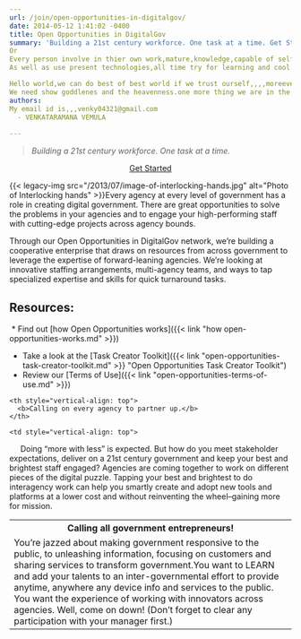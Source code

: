 ```yaml
---
url: /join/open-opportunities-in-digitalgov/
date: 2014-05-12 1:41:02 -0400
title: Open Opportunities in DigitalGov
summary: 'Building a 21st century workforce. One task at a time. Get Started Every agency at level of government has a role in creating digital government. There are great opportunities to solve the problems in your agencies and to engage your high-performing staff with cutting-edge projects across agency bounds.'
Or 
Every person involve in thier own work,mature,knowledge,capable of self handle.
As well as use present technologies,all time try for learning and cool and composition mind,those activities will give digital gov.

Hello world,we can do best of best world if we trust ourself,,,,moreever never depend on anything,sometime dependence situations occur,no problem.i will give u best of best example ,,,search in the internet and learn what u have to do.
We need show goddlenes and the heavenness.one more thing we are in the heaven. Follow my advice,i will understand ur problems and i will clarify in everydirection and i will make u see how u can be in world ,,,
authors:
My email id is,,,venky04321@gmail.com
  - VENKATARAMANA VEMULA
  
---
```


> _Building a 21st century workforce._ _One task at a time._ 

<p style="text-align: center">
  <a class="button" title="OpenOppsinDigitalGov" href="https://openopps.digitalgov.gov/">Get Started</a>
</p>

{{< legacy-img src="/2013/07/image-of-interlocking-hands.jpg" alt="Photo of Interlocking hands" >}}Every agency at every level of government has a role in creating digital government. There are great opportunities to solve the problems in your agencies and to engage your high-performing staff with cutting-edge projects across agency bounds.

<p style="text-align: left">
  Through our Open Opportunities in DigitalGov network, we&#8217;re building a cooperative enterprise that draws on resources from across government to leverage the expertise of forward-leaning agencies. We’re looking at innovative staffing arrangements, multi-agency teams, and ways to tap specialized expertise and skills for quick turnaround tasks.
</p>

<h2 style="text-align: left">
  Resources:
</h2>

  * Find out [how Open Opportunities works]({{< link "how open-opportunities-works.md" >}})
  * Take a look at the [Task Creator Toolkit]({{< link "open-opportunities-task-creator-toolkit.md" >}} "Open Opportunities Task Creator Toolkit")
  * Review our [Terms of Use]({{< link "open-opportunities-terms-of-use.md" >}})

<table border="0">
  <tr>
    <th style="vertical-align: top;width: 50%">
      <b>Calling all government entrepreneurs!</b>
    </th>
    
    <th style="vertical-align: top">
      <b>Calling on every agency to partner up.</b>
    </th>
  </tr>
  
  <tr>
    <td style="vertical-align: top">
      You&#8217;re jazzed about making government responsive to the public, to unleashing information, focusing on customers and sharing services to transform government.You want to LEARN and add your talents to an inter-governmental effort to provide anytime, anywhere any device info and services to the public. You want the experience of working with innovators across agencies. Well, come on down! (Don’t forget to clear any participation with your manager first.)
    </td>
    
    <td style="vertical-align: top">
      Doing “more with less” is expected. But how do you meet stakeholder expectations, deliver on a 21st century government and keep your best and brightest staff engaged? Agencies are coming together to work on different pieces of the digital puzzle. Tapping your best and brightest to do interagency work can help you smartly create and adopt new tools and platforms at a lower cost and without reinventing the wheel–gaining more for mission.
    </td>
  </tr>
</table>
